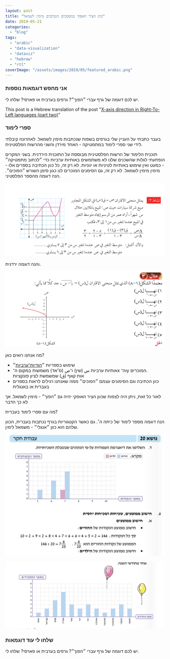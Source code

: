 ```yaml
---
layout: post
title: "כוון הציר האפקי במסמכים הנכתבים מימין לשמאל"
date: 2019-05-21
categories: 
  - "blog"
tags: 
  - "arabic"
  - "data-visualization"
  - "dataviz"
  - "hebrew"
  - "rtl"
coverImage: "/assets/images/2019/05/featured_arabic.png"
---
```


### אני מחפש דוגמאות נוספות

יש לכם דוגמה של גרף עברי ״הפוך״? גרפים בערבית או פארסי? שלחו לי.

This post is a Hebrew translation of the post "[X-axis direction in Right-To-Left languages (part two)](https://gorelik.net/2019/05/19/x-axis-direction-in-right-to-left-languages-part-two/)"

<!--more-->

### ספרי לימוד

בעבר כתבתי על העניין שלי בגרפים בשפות שנכתבות מימין לשמאל. לאחרונה קיבלתי לידי שני ספרי לימוד במתמטיקה - האחד מירדן והשני מהרשות הפלסטינית.

תוכנית הלימוד של הרשות הפלסטינית מבוססת על התוכנית הירדנית. בשני המקרים הופתעתי לגלות שהשכנים שלנו לא משתמשים באותיות ערביות כדי ״לכתוב מתמטיקה״ - כמעט ואין שימוש באותיות לטיניות או יווניות. לא רק זה, כל כוון הכתיבה בספרים אלו - מימין מימין לשמאל. לא רק זה, גם הסימנים המוכרים לנו כגון סימן השורש ״הפוכים״. הנה דוגמה מהספר הפלסטיני.

![Screenshot: Arabic text, Arabic math notation and a graph](/assets/images/2019/05/screen-shot-2019-05-19-at-16.18.53.png?w=1024)

והנה דוגמה ירדנית.

![](/assets/images/2019/05/screen-shot-2019-05-19-at-16.32.12.png)

מה אנחנו רואים כאן?

- שימוש בספריות ״[הודיות־ערביות](https://he.wikipedia.org/wiki/%D7%A1%D7%A4%D7%A8%D7%95%D7%AA_%D7%94%D7%95%D7%93%D7%99%D7%95%D7%AA-%D7%A2%D7%A8%D7%91%D7%99%D7%95%D7%AA)״
- אותיות ערביות س (שין) ו־ص (ס׳אד) משמשות במקום ה־x וה־y המוכרים.  
    אות קאף (ق) שמשמשת לציון פונקציות
- כוון הכתיבה וגם הסימונים עצמם ״הפוכים״ ממה שאנחנו רגילים לראות בספרים בעברית או באנגלית

לאור כל זאת, ניתן היה לצפות שכוון הציר האופקי יהיה גם ״הפוך״ - מימין לשמאל. אך לא כך הדבר

מה עם ספרי לימוד בעברית?

הנה דוגמה מספר לימוד של כיתה ה׳. גם כאשר הקטגוריות בגרף נכתבות בעברית, הכוון שלהם הוא כוון ״אנגלי״ - משמאל לימין.

![](/assets/images/2019/05/image.png)

![](/assets/images/2019/05/image-1.png)

### שלחו לי עוד דוגמאות

יש לכם דוגמה של גרף עברי ״הפוך״? גרפים בערבית או פארסי? שלחו לי.
